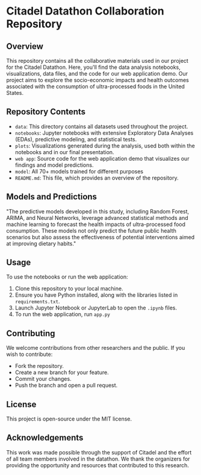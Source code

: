 # Citadel Datathon Collaboration Repository

## Overview
This repository contains all the collaborative materials used in our project for the Citadel Datathon. Here, you'll find the data analysis notebooks, visualizations, data files, and the code for our web application demo. Our project aims to explore the socio-economic impacts and health outcomes associated with the consumption of ultra-processed foods in the United States.

## Repository Contents
- `data`: This directory contains all datasets used throughout the project.
- `notebooks`: Jupyter notebooks with extensive Exploratory Data Analyses (EDAs), predictive modeling, and statistical tests.
- `plots`: Visualizations generated during the analysis, used both within the notebooks and in our final presentation.
- `web app`: Source code for the web application demo that visualizes our findings and model predictions.
- `model`: All 70+ models trained for different purposes
- `README.md`: This file, which provides an overview of the repository.

## Models and Predictions
"The predictive models developed in this study, including Random Forest, ARIMA, and Neural Networks, leverage advanced statistical methods and machine learning to forecast the health impacts of ultra-processed food consumption. These models not only predict the future public health scenarios but also assess the effectiveness of potential interventions aimed at improving dietary habits."

## Usage
To use the notebooks or run the web application:
1. Clone this repository to your local machine.
2. Ensure you have Python installed, along with the libraries listed in `requirements.txt`.
3. Launch Jupyter Notebook or JupyterLab to open the `.ipynb` files.
4. To run the web application, run `app.py `

## Contributing
We welcome contributions from other researchers and the public. If you wish to contribute:
- Fork the repository.
- Create a new branch for your feature.
- Commit your changes.
- Push the branch and open a pull request.

## License
This project is open-source under the MIT license.

## Acknowledgements
This work was made possible through the support of Citadel and the effort of all team members involved in the datathon. We thank the organizers for providing the opportunity and resources that contributed to this research.

